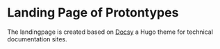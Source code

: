 # Landing Page of Protontypes

The landingpage is created based on [Docsy](https://github.com/google/docsy) a Hugo theme for technical documentation sites.             
